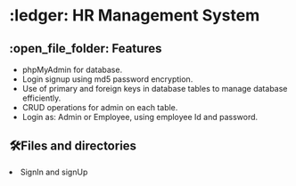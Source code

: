 <h1> :ledger: HR Management System </h1>
<h2>:open_file_folder: Features</h2>
<ul>
  <li>phpMyAdmin for database.</li>
  <li>Login signup using md5 password encryption. </li>
  <li>Use of primary and foreign keys in database tables to manage database efficiently.</li>
  <li>CRUD operations for admin on each table.</li>
  <li>Login as: Admin or Employee, using employee Id and password.</li>
</ul>

<h2> 🛠️Files and directories</h2>
<li>SignIn and signUp</li>


